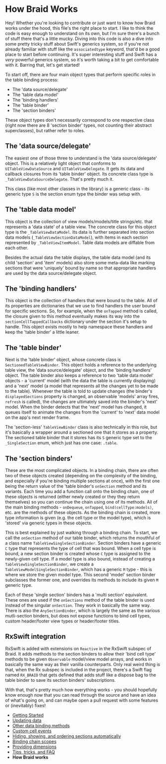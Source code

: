 # How Braid Works

Hey! Whether you're looking to contribute or just want to know how Braid works under the hood, this file's the right place to start. I like to 
think the code is easy enough to understand on its own, but I'm sure there's a bunch of stuff there that's a little mucky. Diving into this code is 
also a dive into some pretty tricky stuff about Swift's generics system, so if you're not already familiar with stuff like the `associatedtype` 
keyword, that'd be a good place to start before continuing. It's super interesting stuff and Swift has a *very* powerful generics system, so it's 
worth taking a bit to get comfortable with it. Barring that, let's get started!

To start off, there are four main object types that perform specific roles in the table binding process:
- The 'data source/delegate'
- The 'table data model'
- The 'binding handlers'
- The 'table binder'
- The 'section binders'

These object types don't necessarily correspond to one respective class (right now there are 8 'section binder' types, not counting their 
abstract superclasses), but rather refer to roles.

## The 'data source/delegate'

The easiest one of those three to understand is the 'data source/delegate' object. This is a relatively light object that conforms to
`UITableViewDataSource` and `UITableViewDelegate`. It gets its data and callback closures from its 'table binder' object. Its concrete 
class type is `_TableViewDataSourceDelegate`. That's pretty much it.

This class (like most other classes in the library) is a generic class - its generic type `S` is the section enum type the binder was setup with.

## The 'table data model'

This object is the collection of view models/models/title strings/etc. that represents a 'data state' of a table view. The concrete class for this 
object type is the  `_TableViewDataModel`. Its data is further separated into section data models (`_TableViewSectionDataModel`), with 
items in each section represented by `_TableViewItemModel`. Table data models are diffable from each other.

Besides the actual data the table displays, the table data model (and its child 'section' and 'item' models) also store some meta-data like
marking sections that were 'uniquely' bound by name so that appropriate handlers are used by the data source/delegate object.

## The 'binding handlers'

This object is the collection of handlers that were bound to the table. All of its properties are dictionaries that we use to find handlers the user
bound for specific sections. So, for example, when the `onTapped` method is called, the closure given to this method eventually makes its way
into the `sectionCellTappedCallbacks` dictionary under the section it's setup to handle. This object exists mostly to help namespace
these handlers and keep the 'table binder' a little leaner.

## The 'table binder'

Next is the 'table binder' object, whose concrete class is `SectionedTableViewBinder`. This object holds a reference to the underlying table 
view, the 'data source/delegate' object, and the 'binding handlers' object. The table binder also keeps a reference to two 'table data model' 
objects - a 'current' model (with the data the table is currently displaying) and a 'next' model (a model that represents all the changes yet to be 
made to the table). Whenever the table is told to update changes (the binder's `displayedSections` property is changed, an observable 
'models' array fires, `refresh` is called), the changes are ultimately saved into the binder's 'next' model. When the binder detects that the 
'next' model has changed, it queues itself to animate the changes from the 'current' to 'next' data model on the app's next render frame.

The 'section-less' `TableViewBinder` class is also technically in this role, but it's basically a wrapper around a sectioned one that it stores as
a property. The sectioned table binder that it stores has its `S` generic type set to the `_SingleSection` enum, which just has one case: 
`.table`.

## The 'section binders'

These are the most complicated objects. In a binding chain, there are often two of these objects created (depending on the complexity of the
binding, and especially if you're binding multiple sections at once), with the first one being the return value of the 'table binder's `onSection` 
method and its variants. Each time you add a function call onto the binding chain, one of these objects is returned (either newly created or they
they return themselves) so you can continue the chain using one of its methods. All of the main binding methods - `onDequeue`, `onTapped`, 
`bind(cellType:models)`, etc. are the methods of these objects. As the binding chain is created, more type information is given (e.g. the cell
type or the model type), which is 'stored' via generic types in these objects. 

This is best explained by just walking through a binding chain. To start, we call the `onSection` method of our table binder, which returns the
mouthful of a class name `TableViewSingleSectionBinder`.  Section binders have a generic `C` type that represents the type of cell that 
was bound. When a cell type is bound, a new section binder is created whose `C` type is assigned to the newly-given cell type. If a model type
is also bound, instead of creating a `TableViewSingleSectionBinder`, we create a `TableViewModelSingleSectionBinder`, which has
a generic `M` type - this is where we store the given model type. This second 'model' section binder subclasses the former one, and overrides
its methods to include its given `M` generic type.

Each of these 'single section' binders has a 'multi section' equivalent. These ones are used if the `onSections` method of the table binder is 
used instead of the singular `onSection`. They work in basically the same way. There is also the `AnySectionBinder`, which is largely the
same as the various mutli-section binders, but does not expose functions to bind cell types, custom header/footer view types or header/footer 
titles.

## RxSwift integration

RxSwift is added with extensions on `Reactive` in the RxSwift subspec of Braid. It adds methods to the section binders to allow their
'bind cell type' methods to be given `Observable` model/view model arrays, and works in basically the same way as their vanilla counterparts.
Only real weird thing is that, when the Rx subspec is included in the project, there's a Swift flag named `RX_BRAID` that gets defined that
adds stuff like a dispose bag to the table binder to save its section binders' subscriptions.

With that, that's pretty much how everything works - you should hopefully know enough now that you can read through the source and have 
an idea of what's going on, and can maybe open a pull request with some features or (inevitably) fixes!

- [Getting Started](1-GettingStarted.md)
- [Updating data](2-UpdatingData.md)
- [Other data binding methods](3-DataBindingMethods.md)
- [Custom cell events](4-CustomCellEvents.md)
- [Hiding, showing, and ordering sections automatically](5-SectionDisplayBehaviour.md)
- [Binding chain scopes](6-AdvancedBindingChains.md)
- [Providing dimensions](7-ProvidingDimensions.md)
- [Tips, tricks, and FAQ](8-TipsTricksFAQ.md)
- **How Braid works**
